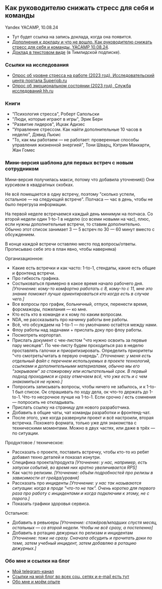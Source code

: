 ## Как руководителю снижать стресс для себя и команды
Yandex YACAMP, 10.08.24

- Тут будет ссылка на запись доклада, когда она появится.
- [Дополнения к докладу и что не вошло. Как руководителю снижать стресс для себя и команды, YACAMP 10.08.24](https://sponsr.ru/alistopadova/63822/).
- [Доклад в текстовом виде](https://sponsr.ru/alistopadova/63636/) (в Тимлидской подписке).

### Ссылки на исследования
- [Опрос об уровне стресса на работе (2023 год), Исследовательский центр портала Superjob.ru](https://www.superjob.ru/research/articles/114093/te/)
- [Опрос об эмоциональном состоянии (2023 год), Служба исследований hh.ru](https://hhcdn.ru/file/17463836.pdf)

### Книги
- "Психология стресса", Роберт Сапольски
- "Люди, которые играют в игры", Эрик Берн
- "Развитие лидеров", Ицхак Адизес
- "Управление стрессом. Как найти дополнительные 10 часов в неделю", Дэвид Льюис
- "То, как мы работаем — не работает: проверенные способы управления жизненной энергией", Тони Шварц, Кэтрин Маккарти, Жан Гомес

### Мини-версия шаблона для первых встреч с новым сотрудником

Мини-версия получилась макси, потому что добавила уточнения)) Они курсивом в квадратных скобках.

Не всё помещается в одну встречу, поэтому "сколько успели, остальное — на следующей встрече". Полчаса — час в день, чтобы не было перегруза информации.

На первой неделе встречаемся каждый день минимум на полчаса. Со второй недели один 1-to-1 в неделю (со всеми новыми на час), плюс, если нужны дополнительные встречи, то ставим дополнительно. Обычно этот список занимает 3 — 5 встреч по 30 — 60 минут вместо с обсуждением.

В конце каждой встречи оставляю место под вопросы/ответы. Прописываю себе это в план явно, чтобы наверняка)

Организационное:
- Какие есть встречки и как часто: 1-to-1, стендапы, какие есть общие и фронтенд встречи.
- Про гибкость графика.
- Состыковаться примерно в какое время начало рабочего дня. *[Уточнение: кому-то комфортно работать с 8, кому-то с 11, мне это знание поможет лучше ориентироваться кто когда есть в случае чего.]*
- Все вопросы про график, больничный, отпуск, перенести время, форсмажоры, пожелания — ко мне.
- Кто есть кто в команде и к кому по каким вопросам.
- NDA, не рассказывать про начинку работы вне работы.
- Всё, что обсуждаем на 1-to-1 — по умолчанию остаётся между нами.
- Флоу работы над задачами + прислать доку про флоу работы.
- Посмотреть корпортал.
- Прислать документ с чек-листом "что нужно освоить за первые пару месяцев". По чек-листу будем проходиться раз в неделю проставлять галочки и приоритизировать. Определить приоритеты "что смотреть/читать в первую очередь". *[Уточнение: у меня есть отдельный файл с перечнем используемых в проекте технологий, ссылками и дополнительными материалами, обычно мы его "закрываем" за стажировку или испытательный срок. В первый подход проходимся и сразу отмечаем всё, что уже есть и с чем знакомиться не нужно.]*
- Попросить записывать вопросы, чтобы ничего не забылось, и к 1-to-1 был список. Ок спрашивать по ходу дела, ок что-то держать до 1-to-1. Что-то несрочное лучше на 1-to-1. Если срочно / есть сомнения — попросить не откладывать.
- Прислать ссылку на страницу для нового разработчика.
- Добавить в общие чаты, чат команды разработки и фронтенд-чат.
- После этого, уже когда развернули проект и всё настроили, вторая встречка. Похожего формата, только уже для знакомства с техническими моментами. Можно в двух частях, или даже в трёх — по ситуации.

Продуктовое / техническое:
- Рассказать о проекте, поставить встречку, чтобы кто-то из ребят добавил техно деталей и показал изнутри.
- Специфика проекта/продукта *[Уточнение: у нас, например, есть запуски событий, во время них кратно увеличивается RPS]*
- Как часто релизим. *[Уточнение: объём подробностей про релизы в зависимости от грейда/уровня]*
- Рассказать про инциденты *[Уточнение: у нас так называются ситуации: когда в проде "что-то не так". Очень коротко для первого раза про работу с инцидентами и когда подключим к этому, не с порога.]*
- Показать графики здоровья сервиса.

Остальное:
- Добавить в ревьюеры *[Уточнение: стажёров/младших спустя месяц, остальных — со второй недели. Чтобы не всё сразу, а постепенно]*
- Добавить в ротацию дежурных по релизам и инцидентам *[Уточнение: тоже не сразу. Сначала обсудить и прочитать доки по теме, затем учебный инцидент, затем добавляю в ротацию дежурных.]*

### Обо мне и ссылки на блог
- [Мой telegram-канал](https://t.me/alistopadova)
- [Ссылки на мой блог во всех соц. сетях и e-mail есть тут](../README.md)
- [Обо мне и моём опыте](../about_me.md)
